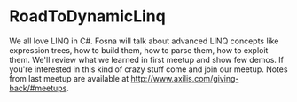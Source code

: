 # RoadToDynamicLinq
We all love LINQ in C#. Fosna will talk about advanced LINQ concepts like expression trees, how to build them, how to parse them, how to exploit them. We'll review what we learned in first meetup and show few demos. If you're interested in this kind of crazy stuff come and join our meetup.  Notes from last meetup are available at http://www.axilis.com/giving-back/#meetups.

